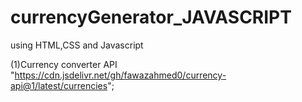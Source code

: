 # currencyGenerator_JAVASCRIPT
using HTML,CSS and Javascript

(1)Currency converter API
"https://cdn.jsdelivr.net/gh/fawazahmed0/currency-api@1/latest/currencies";





